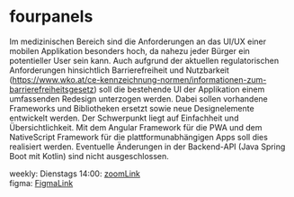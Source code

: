 # fourpanels

Im medizinischen Bereich sind die Anforderungen an das UI/UX einer mobilen Applikation besonders hoch, da nahezu jeder Bürger ein potentieller User sein kann. Auch aufgrund der aktuellen regulatorischen Anforderungen hinsichtlich Barrierefreiheit und Nutzbarkeit (https://www.wko.at/ce-kennzeichnung-normen/informationen-zum-barrierefreiheitsgesetz) soll die bestehende UI der Applikation einem umfassenden Redesign unterzogen werden. Dabei sollen vorhandene Frameworks und Bibliotheken ersetzt sowie neue Designelemente entwickelt werden. Der Schwerpunkt liegt auf Einfachheit und Übersichtlichkeit. Mit dem Angular Framework für die PWA und dem NativeScript Framework für die plattformunabhängigen Apps soll dies realisiert werden. Eventuelle Änderungen in der Backend-API (Java Spring Boot mit Kotlin) sind nicht ausgeschlossen. 

weekly: Dienstags 14:00: [zoomLink](https://jku.zoom.us/j/92197402897?pwd=41cmjlSR6S64oAqpvEmRWyhW36d75D.1)  
figma: [FigmaLink](https://www.figma.com/proto/dcFh2cWZerCFB0GmkF3ZVR/FOUR.PANELS.app?node-id=2224-8332&starting-point-node-id=2224%3A8332)
